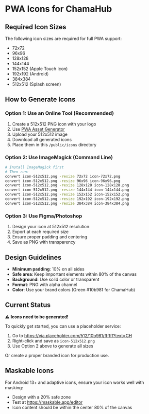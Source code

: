 # PWA Icons for ChamaHub

## Required Icon Sizes

The following icon sizes are required for full PWA support:

- 72x72
- 96x96
- 128x128
- 144x144
- 152x152 (Apple Touch Icon)
- 192x192 (Android)
- 384x384
- 512x512 (Splash screen)

## How to Generate Icons

### Option 1: Use an Online Tool (Recommended)
1. Create a 512x512 PNG icon with your logo
2. Use [PWA Asset Generator](https://progressier.com/pwa-icons-and-ios-splash-screen-generator)
3. Upload your 512x512 image
4. Download all generated icons
5. Place them in this `/public/icons` directory

### Option 2: Use ImageMagick (Command Line)
```bash
# Install ImageMagick first
# Then run:
convert icon-512x512.png -resize 72x72 icon-72x72.png
convert icon-512x512.png -resize 96x96 icon-96x96.png
convert icon-512x512.png -resize 128x128 icon-128x128.png
convert icon-512x512.png -resize 144x144 icon-144x144.png
convert icon-512x512.png -resize 152x152 icon-152x152.png
convert icon-512x512.png -resize 192x192 icon-192x192.png
convert icon-512x512.png -resize 384x384 icon-384x384.png
```

### Option 3: Use Figma/Photoshop
1. Design your icon at 512x512 resolution
2. Export at each required size
3. Ensure proper padding and centering
4. Save as PNG with transparency

## Design Guidelines

- **Minimum padding**: 10% on all sides
- **Safe area**: Keep important elements within 80% of the canvas
- **Background**: Use solid color or transparent
- **Format**: PNG with alpha channel
- **Color**: Use your brand colors (Green #10b981 for ChamaHub)

## Current Status

⚠️ **Icons need to be generated!**

To quickly get started, you can use a placeholder service:
1. Go to https://via.placeholder.com/512/10b981/ffffff?text=CH
2. Right-click and save as `icon-512x512.png`
3. Use Option 2 above to generate all sizes

Or create a proper branded icon for production use.

## Maskable Icons

For Android 13+ and adaptive icons, ensure your icon works well with masking:
- Design with a 20% safe zone
- Test at https://maskable.app/editor
- Icon content should be within the center 80% of the canvas
